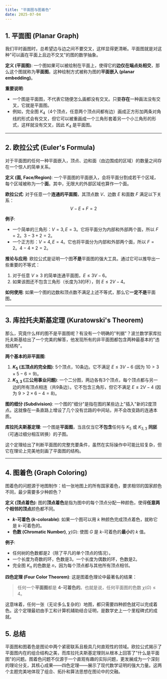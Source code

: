 ```yaml
---
title: "平面图与图着色"
date: 2025-07-04
---
```


## 1. 平面图 (Planar Graph)

我们平时画图时，总希望边与边之间不要交叉，这样显得更清晰。平面图就是对这种"可以画在平面上且边不交叉"的图的数学抽象。

**定义 (平面图)**:
一个图如果可以被绘制在平面上，使得它的**边仅在端点处相交**，那么这个图就称为**平面图**。这种绘制方式被称为图的**平面嵌入 (planar embedding)**。

**重要说明**:

- 一个图是平面图，不代表它随便怎么画都没有交叉。只要**存在**一种画法没有交叉，它就是平面图。
- 例如，完全图 $K_4$（4个顶点，任意两个顶点间都有边）画成正方形加两条对角线的形式会有交叉，但它可以被重画成一个三角形套着另一个小三角形的形式，这样就没有交叉，因此 $K_4$ 是平面图。

---

## 2. 欧拉公式 (Euler's Formula)

对于平面图的任何一种平面嵌入，顶点、边和面（由边围成的区域）的数量之间存在一个惊人的简单关系。

**定义 (面, Face/Region)**:
一个平面图的平面嵌入，会将平面分割成若干个区域，每个区域被称为一个**面**。其中，无限大的外部区域也算作一个面。

**欧拉公式**:
对于任意一个**连通的平面图**，其顶点数 $V$、边数 $E$ 和面数 $F$ 满足以下关系：
$$ V - E + F = 2 $$

**例子**:

- 一个简单的三角形：$V=3, E=3$。它将平面分为内部和外部两个面，所以 $F=2$。$3 - 3 + 2 = 2$。
- 一个正方形：$V=4, E=4$。它也将平面分为内部和外部两个面，所以 $F=2$。$4 - 4 + 2 = 2$。

**推论与应用**:
欧拉公式是证明一个图**不是**平面图的强大工具。通过它可以推导出一些重要的不等式：

1. 对于任意 $V \ge 3$ 的简单连通平面图，$E \le 3V - 6$。
2. 如果该图还不包含三角形（长度为3的环），则 $E \le 2V - 4$。

**如何使用**: 如果一个图的边数和顶点数不满足上述不等式，那么它**一定不是**平面图。

---

## 3. 库拉托夫斯基定理 (Kuratowski's Theorem)

那么，究竟什么样的图不是平面图呢？有没有一个明确的"判据"？波兰数学家库拉托夫斯基给出了一个完美的解答，他发现所有的非平面图都包含两种最基本的"违规结构"。

**两个基本的非平面图**:

1. **$K_5$ (五顶点的完全图)**: 5个顶点，10条边。它不满足 $E \le 3V - 6$ (因为 $10 > 3 \times 5 - 6 = 9$)。
2. **$K_{3,3}$ (三公用事业问题)**: 一个二分图，两边各有3个顶点，每个顶点都与另一边的所有顶点相连（共9条边）。它不包含三角形，但它不满足 $E \le 2V - 4$ (因为 $9 > 2 \times 6 - 4 = 8$)。

**图的细分 (Subdivision)**:
一个图的"细分"是指在图的某些边上"插入"新的2度顶点。这就像在一条直路上增设了几个没有岔路的中间站，并不会改变路的连通本质。

**库拉托夫斯基定理**:
一个图是**平面图**，当且仅当它**不包含**任何与 $K_5$ 或 $K_{3,3}$ **同胚**（可通过细分相互转换）的子图。

这个定理给出了判断平面图的完整充要条件，虽然在实际操作中可能比较复杂，但它在理论上完美地刻画了平面图的结构。

---

## 4. 图着色 (Graph Coloring)

图着色的问题源于地图制作：给一张地图上的所有国家着色，要求相邻的国家颜色不同，最少需要多少种颜色？

**定义 (顶点着色)**:
图的**顶点着色**是指为图中的每个顶点分配一种颜色，使得**任意两个相邻的顶点**颜色都不同。

- **$k$-可着色 ($k$-colorable)**: 如果一个图可以用 $k$ 种颜色完成顶点着色，就称它是 $k$-可着色的。
- **色数 (Chromatic Number)**, $\chi(G)$: 使图 $G$ 是 $k$-可着色的**最小**的 $k$ 值。

**例子**:

- 任何树的色数都是2（除了平凡的单个顶点的情况）。
- 一个长度为奇数的环，色数是3。一个长度为偶数的环，色数是2。
- 完全图 $K_n$ 的色数是 $n$，因为每个顶点都与其他所有顶点相邻。

**四色定理 (Four Color Theorem)**:
这是图着色理论中最著名的结果：
> 任何一个**平面图**都是 **4-可着色的**。也就是说，任何平面图的色数 $\chi(G) \le 4$。

这意味着，任何一张（无论多么复杂的）地图，都只需要四种颜色就可以完成着色。这个定理最初由手工和计算机辅助结合证明，是数学史上一个里程碑式的成就。

## 5. 总结

平面图和图着色是图论中两个紧密联系且极具几何直观性的领域。欧拉公式揭示了平面图内在的组合结构之美，而库拉托夫斯基定理则从根本上回答了"什么是平面图"的问题。图着色问题不仅源于一个直观有趣的实际问题，更发展成为一个深刻的理论分支，其核心成果——四色定理——展示了现代数学证明的强大力量。这两个主题完美地体现了组合、拓扑和算法思想在图论中的交融。
